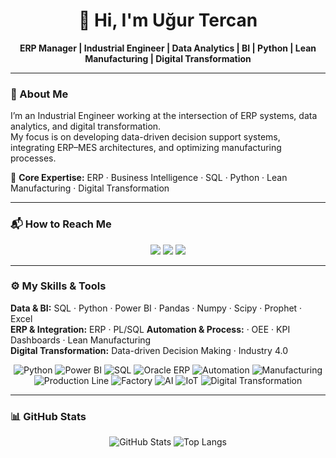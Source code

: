 
<h1 align="center">👋 Hi, I'm Uğur Tercan</h1>
<p align="center">
  <b>ERP Manager | Industrial Engineer | Data Analytics | BI | Python | Lean Manufacturing | Digital Transformation</b>
</p>

---

### 🧭 About Me
I’m an Industrial Engineer working at the intersection of ERP systems, data analytics, and digital transformation.  
My focus is on developing data-driven decision support systems, integrating ERP–MES architectures, and optimizing manufacturing processes.  

🔹 <b>Core Expertise:</b> ERP · Business Intelligence · SQL · Python · Lean Manufacturing · Digital Transformation

---

### 📬 How to Reach Me
<p align="center">
  <a href="https://www.linkedin.com/in/ugurtercan/"><img src="https://img.shields.io/badge/LinkedIn-0077B5?style=for-the-badge&logo=linkedin&logoColor=white" /></a>
  <a href="https://medium.com/@uurtrcn"><img src="https://img.shields.io/badge/Medium-000000?style=for-the-badge&logo=medium&logoColor=white" /></a>
  <a href="mailto:ugur_ut@yahoo.com"><img src="https://img.shields.io/badge/Email-D14836?style=for-the-badge&logo=gmail&logoColor=white" /></a>
</p>

---

### ⚙️ My Skills & Tools
**Data & BI:** SQL · Python · Power BI · Pandas  · Numpy · Scipy · Prophet · Excel  
**ERP & Integration:** ERP · PL/SQL 
**Automation & Process:** · OEE · KPI Dashboards · Lean Manufacturing  
**Digital Transformation:** Data-driven Decision Making · Industry 4.0  

<p align="center">
  <!-- Data & Analytics -->
  <img src="https://img.icons8.com/color/64/python--v1.png" alt="Python" />
  <img src="https://img.icons8.com/color/64/power-bi.png" alt="Power BI" />
  <img src="https://img.icons8.com/ios-filled/64/sql.png" alt="SQL" />
  <img src="https://img.icons8.com/color/64/oracle-logo.png" alt="Oracle ERP" />

  <!-- Automation & Manufacturing -->
  <img src="https://img.icons8.com/color/64/automation.png" alt="Automation" />
  <img src="https://img.icons8.com/fluency/64/factory-breakdown.png" alt="Manufacturing" />
  <img src="https://img.icons8.com/color/64/conveyor-belt.png" alt="Production Line" />
  <img src="https://img.icons8.com/external-smashingstocks-flat-smashing-stocks/64/external-factory-industry-smashingstocks-flat-smashing-stocks.png" alt="Factory" />

  <!-- Digital Transformation -->
  <img src="https://img.icons8.com/color/64/artificial-intelligence.png" alt="AI" />
  <img src="https://img.icons8.com/color/64/iot.png" alt="IoT" />
  <img src="https://img.icons8.com/color/64/data-configuration.png" alt="Digital Transformation" />
</p>


---

### 📊 GitHub Stats
<p align="center">
  <img src="https://github-readme-stats.vercel.app/api?username=ugurtercan&show_icons=true&theme=radical" alt="GitHub Stats" />
  <img src="https://github-readme-stats.vercel.app/api/top-langs/?username=ugurtercan&layout=compact&theme=radical" alt="Top Langs" />
</p>
